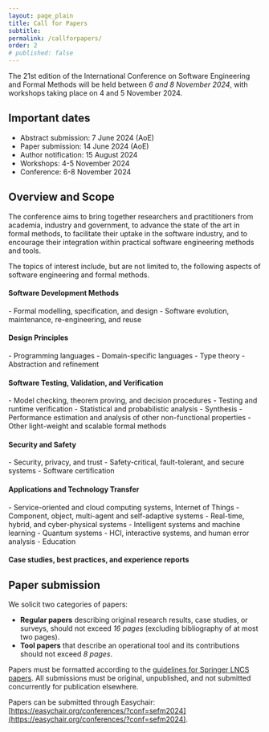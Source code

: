 ```yaml
---
layout: page_plain
title: Call for Papers
subtitle:
permalink: /callforpapers/
order: 2
# published: false
---
```

The 21st edition of the International Conference on Software Engineering and
Formal Methods will be held between *6 and 8 November 2024*, with workshops taking place on 4 and 5 November 2024.

## Important dates
- Abstract submission: 7 June 2024 (AoE)
- Paper submission: 14 June 2024 (AoE)
- Author notification: 15 August 2024
- Workshops: 4-5 November 2024
- Conference: 6-8 November 2024

<!-- 
- Camera-ready submission: 10 September 2024
- Artifact submission (tool papers): 9 June 2024 (AoE)
- Artifact submission (regular papers): 16 June 2024 (AoE)
 -->

## Overview and Scope

The conference aims to bring together researchers and practitioners from academia, industry and
government, to advance the state of the art in formal methods, to facilitate their
uptake in the software industry, and to encourage their integration within practical
software engineering methods and tools.


The topics of interest include, but are not limited to, the following aspects of
software engineering and formal methods.

<h4 class="areas">Software Development Methods</h4>
- Formal modelling, specification, and design
- Software evolution, maintenance, re-engineering, and reuse

<h4 class="areas">Design Principles</h4>
- Programming languages
- Domain-specific languages
- Type theory
- Abstraction and refinement

<h4 class="areas">Software Testing, Validation, and Verification</h4>
- Model checking, theorem proving, and decision procedures
- Testing and runtime verification
- Statistical and probabilistic analysis
- Synthesis
- Performance estimation and analysis of other non-functional
properties
- Other light-weight and scalable formal methods

<h4 class="areas">Security and Safety</h4>
- Security, privacy, and trust
- Safety-critical, fault-tolerant, and secure systems
- Software certification

<h4 class="areas">Applications and Technology Transfer</h4>
- Service-oriented and cloud computing systems, Internet of Things
- Component, object, multi-agent and self-adaptive systems
- Real-time, hybrid, and cyber-physical systems
- Intelligent systems and machine learning
- Quantum systems
- HCI, interactive systems, and human error analysis
- Education

<h4 class="areas">Case studies, best practices, and experience reports</h4>

## Paper submission

We solicit two categories of papers:

- **Regular papers** describing original research results, case studies, or surveys, should not exceed *16 pages* (excluding bibliography of at most two pages).
- **Tool papers** that describe an operational tool and its contributions should not exceed *8 pages*.

Papers must be formatted according to the [guidelines for Springer LNCS papers](https://www.springer.com/gp/computer-science/lncs).
All submissions must be original, unpublished, and not submitted concurrently for publication elsewhere. 

Papers can be submitted through Easychair: [https://easychair.org/conferences/?conf=sefm2024](https://easychair.org/conferences/?conf=sefm2024).

<!-- 
## Artifact Evaluation

This edition of SEFM introduces an artifact evaluation (AE). An artifact contains any necessary material to support the claims made in the paper and ideally makes the results fully reproducible. Submission of an artifact is **optional for regular papers** and **mandatory for tool papers**. The artifacts will be judged by the Artifact Evaluation Committee (AEC). More details can be found on the [artifact page]({{ site.baseurl }}{~~~~% link _pages/artifacts.md %}).
 -->

<!--
## Publication

All accepted papers will appear in the proceedings of the conference that will
be published as a volume in Springer's LNCS series. 

The authors of a selected subset of accepted papers will be invited to submit extended versions of their papers to special issues of the journal [Software and Systems Modeling](https://www.springer.com/journal/10270) (SoSyM).
 -->
